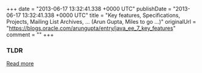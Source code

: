 +++
date = "2013-06-17 13:32:41.338 +0000 UTC"
publishDate = "2013-06-17 13:32:41.338 +0000 UTC"
title = "Key features, Specifications, Projects, Mailing List Archives, ... (Arun Gupta, Miles to go ...)"
originalUrl = "https://blogs.oracle.com/arungupta/entry/java_ee_7_key_features"
comment = ""
+++

### TLDR



[Read more](https://blogs.oracle.com/arungupta/entry/java_ee_7_key_features)
